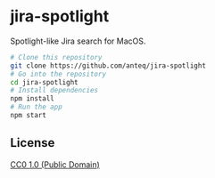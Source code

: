 # jira-spotlight

Spotlight-like Jira search for MacOS.

```bash
# Clone this repository
git clone https://github.com/anteq/jira-spotlight
# Go into the repository
cd jira-spotlight
# Install dependencies
npm install
# Run the app
npm start
```

## License

[CC0 1.0 (Public Domain)](LICENSE.md)
